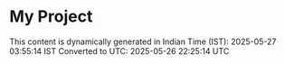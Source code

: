 # My Project

This content is dynamically generated in Indian Time (IST): 2025-05-27 03:55:14 IST
Converted to UTC: 2025-05-26 22:25:14 UTC
